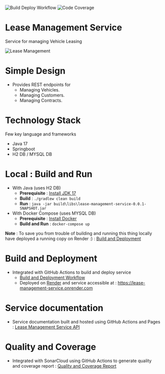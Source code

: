 ![Build Deploy Workflow](https://github.com/anant-pawar/lease-management-service/actions/workflows/build-deploy.yaml/badge.svg)
![Code Coverage](https://sonarcloud.io/api/project_badges/measure?project=lease-management-service&metric=coverage)

# Lease Management Service
Service for managing Vehicle Leasing 

![Lease Management](https://media.giphy.com/media/mIMsLsQTJzAn6/giphy.gif)

# Simple Design
* Provides REST endpoints for 
  * Managing Vehicles.
  * Managing Customers.
  * Managing Contracts.

# Technology Stack
Few key language and frameworks
* Java 17
* Springboot
* H2 DB / MYSQL DB

# Local : Build and Run
* With Java (uses H2 DB)
  * **Prerequisite** : [Install JDK 17](https://access.redhat.com/documentation/en-us/openjdk/17)
  * **Build** :  `./gradlew clean build`
  * **Run** : `java -jar build\libs\lease-management-service-0.0.1-SNAPSHOT.jar`
* With Docker Compose (uses MYSQL DB)
  * **Prerequisite** : [Install Docker](https://docs.docker.com/engine/install)
  * **Build and Run** :  `docker-compose up`

  
**Note** : To save you from trouble of building and running this thing locally have deployed a running copy on Render :) : [Build and Deployment](#build-and-deployment) 

# Build and Deployment
* Integrated with GitHub Actions to build and deploy service
  * [Build and Deployment Workflow](https://github.com/anant-pawar/lease-management-service/actions)
  * Deployed on [Render](https://render.com/) and service accessible at : https://lease-management-service.onrender.com

# Service documentation
* Service documentation built and hosted using GitHub Actions and Pages : [Lease Management Service API](https://anant-pawar.github.io/lease-management-service)

# Quality and Coverage
* Integrated with SonarCloud using GitHub Actions to generate quality and coverage report : [Quality and Coverage Report](https://sonarcloud.io/project/overview?id=lease-management-service) 

